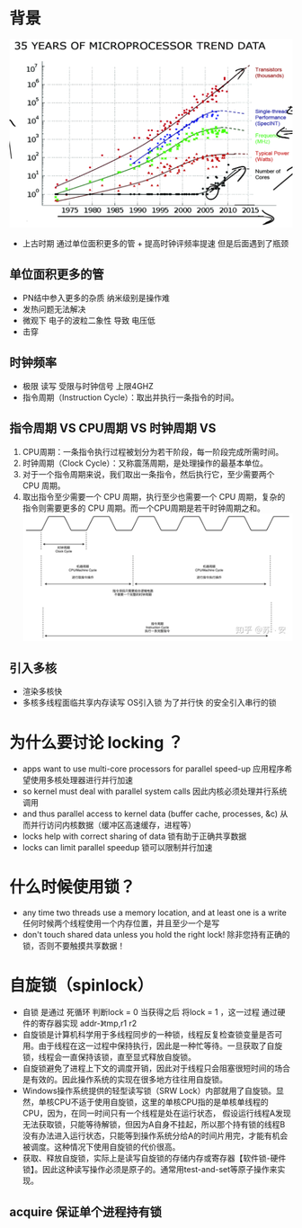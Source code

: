 # 背景
![](../pic/42ef492a.png)
- 上古时期 通过单位面积更多的管 + 提高时钟评频率提速 但是后面遇到了瓶颈
## 单位面积更多的管
- PN结中参入更多的杂质 纳米级别是操作难
- 发热问题无法解决
- 微观下 电子的波粒二象性 导致 电压低
- 击穿
## 时钟频率
- 极限 读写 受限与时钟信号 上限4GHZ
- 指令周期（Instruction Cycle）：取出并执行一条指令的时间。
## 指令周期 VS CPU周期 VS 时钟周期 VS
1. CPU周期：一条指令执行过程被划分为若干阶段，每一阶段完成所需时间。
2. 时钟周期（Clock Cycle）：又称震荡周期，是处理操作的最基本单位。
3. 对于一个指令周期来说，我们取出一条指令，然后执行它，至少需要两个 CPU 周期。
4. 取出指令至少需要一个 CPU 周期，执行至少也需要一个 CPU 周期，复杂的指令则需要更多的 CPU 周期。而一个CPU周期是若干时钟周期之和。
![img.png](img.png)
## 引入多核
- 渲染多核快
- 多核多线程面临共享内存读写 OS引入锁 为了并行快 的安全引入串行的锁
# 为什么要讨论 locking ？
- apps want to use multi-core processors for parallel speed-up  应用程序希望使用多核处理器进行并行加速
- so kernel must deal with parallel system calls  因此内核必须处理并行系统调用
- and thus parallel access to kernel data (buffer cache, processes, &c)  从而并行访问内核数据（缓冲区高速缓存，进程等）
- locks help with correct sharing of data  锁有助于正确共享数据
- locks can limit parallel speedup  锁可以限制并行加速

#  什么时候使用锁？
  - any time two threads use a memory location, and at least one is a write  任何时候两个线程使用一个内存位置，并且至少一个是写
  - don't touch shared data unless you hold the right lock!  除非您持有正确的锁，否则不要触摸共享数据！
# 自旋锁（spinlock）
- 自锁 是通过 死循环 判断lock = 0 当获得之后 将lock = 1 ，这一过程 通过硬件的寄存器实现 addr-》tmp,r1 r2
- 自旋锁是计算机科学用于多线程同步的一种锁，线程反复检查锁变量是否可用。由于线程在这一过程中保持执行，因此是一种忙等待。一旦获取了自旋锁，线程会一直保持该锁，直至显式释放自旋锁。
- 自旋锁避免了进程上下文的调度开销，因此对于线程只会阻塞很短时间的场合是有效的。因此操作系统的实现在很多地方往往用自旋锁。
- Windows操作系统提供的轻型读写锁（SRW Lock）内部就用了自旋锁。显然，单核CPU不适于使用自旋锁，这里的单核CPU指的是单核单线程的CPU，因为，在同一时间只有一个线程是处在运行状态，
假设运行线程A发现无法获取锁，只能等待解锁，但因为A自身不挂起，所以那个持有锁的线程B没有办法进入运行状态，只能等到操作系统分给A的时间片用完，才能有机会被调度。这种情况下使用自旋锁的代价很高。
- 获取、释放自旋锁，实际上是读写自旋锁的存储内存或寄存器【软件锁-硬件锁】。因此这种读写操作必须是原子的。通常用test-and-set等原子操作来实现。

## acquire  保证单个进程持有锁  
